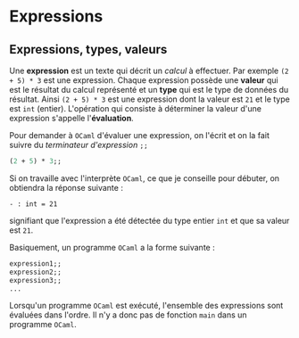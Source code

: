 # Expressions

## Expressions, types, valeurs

Une **expression** est un texte qui décrit un *calcul* à effectuer. Par exemple `(2 + 5) * 3` est une expression.
Chaque expression possède une **valeur** qui est le résultat du calcul représenté et un **type** qui est le type
de données du résultat. Ainsi `(2 + 5) * 3` est une expression dont la valeur est `21` et le type est `int` (entier).
L'opération qui consiste à déterminer la valeur d'une expression s'appelle l'**évaluation**.

Pour demander à `OCaml` d'évaluer une expression, on l'écrit et on la fait suivre du *terminateur d'expression* `;;`
```ocaml
(2 + 5) * 3;;
```
Si on travaille avec l'interprète `OCaml`, ce que je conseille pour débuter, on obtiendra la réponse suivante :
```
- : int = 21
```
signifiant que l'expression a été détectée du type entier `int` et que sa valeur est `21`.

Basiquement, un programme `OCaml` a la forme suivante :
```ocaml
expression1;;
expression2;;
expression3;;
...
```
Lorsqu'un programme `OCaml` est exécuté, l'ensemble des expressions sont évaluées dans l'ordre.
Il n'y a donc pas de fonction `main` dans un programme `OCaml`.
